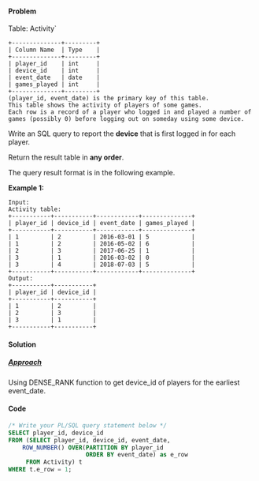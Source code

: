 #### Problem

Table: Activity`

```
+--------------+---------+
| Column Name  | Type    |
+--------------+---------+
| player_id    | int     |
| device_id    | int     |
| event_date   | date    |
| games_played | int     |
+--------------+---------+
(player_id, event_date) is the primary key of this table.
This table shows the activity of players of some games.
Each row is a record of a player who logged in and played a number of games (possibly 0) before logging out on someday using some device.
```

 

Write an SQL query to report the **device** that is first logged in for each player.

Return the result table in **any order**.

The query result format is in the following example.

 

**Example 1:**

```
Input: 
Activity table:
+-----------+-----------+------------+--------------+
| player_id | device_id | event_date | games_played |
+-----------+-----------+------------+--------------+
| 1         | 2         | 2016-03-01 | 5            |
| 1         | 2         | 2016-05-02 | 6            |
| 2         | 3         | 2017-06-25 | 1            |
| 3         | 1         | 2016-03-02 | 0            |
| 3         | 4         | 2018-07-03 | 5            |
+-----------+-----------+------------+--------------+
Output: 
+-----------+-----------+
| player_id | device_id |
+-----------+-----------+
| 1         | 2         |
| 2         | 3         |
| 3         | 1         |
+-----------+-----------+
```





#### Solution

##### <u>Approach</u>

Using DENSE_RANK function to get device_id of players for the earliest event_date.



#### Code

```sql
/* Write your PL/SQL query statement below */
SELECT player_id, device_id
FROM (SELECT player_id, device_id, event_date,
    ROW_NUMBER() OVER(PARTITION BY player_id
                      ORDER BY event_date) as e_row
     FROM Activity) t
WHERE t.e_row = 1;
```